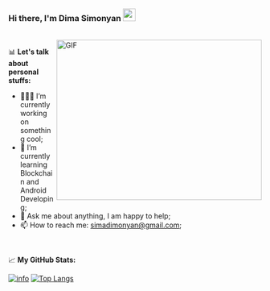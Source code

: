 
### Hi there, I'm Dima Simonyan <img src="https://media.giphy.com/media/hvRJCLFzcasrR4ia7z/giphy.gif" width="25px">

<br>

<img align="right" alt="GIF" src="https://github.com/simadimonyan/simadimonyan/master/code.gif?raw=true" width="408" height="318" />

📊 **Let's talk about personal stuffs:**
- 👨🏻‍💻 I’m currently working on something cool;
- 🚀 I’m currently learning Blockchain and Android Developing;
- 💬 Ask me about anything, I am happy to help;
- 📫 How to reach me: simadimonyan@gmail.com;
<!-- - 📝 [Resume]().-->

<br>

📈 **My GitHub Stats:**

[![info](https://github-readme-stats.vercel.app/api?username=simadimonyan&show_icons=true&line_height=20&theme=vue-dark)](https://github.com/anuraghazra/github-readme-stats)
[![Top Langs](https://github-readme-stats.vercel.app/api/top-langs/?username=simadimonyan&layout=compact&langs_count=6&theme=vue-dark)](https://github.com/anuraghazra/github-readme-stats)

<!--
**simadimonyan/simadimonyan** is a ✨ _special_ ✨ repository because its `README.md` (this file) appears on your GitHub profile.

Here are some ideas to get you started:

- 🔭 I’m currently working on ...
- 🌱 I’m currently learning ...
- 👯 I’m looking to collaborate on ...
- 🤔 I’m looking for help with ...
- 💬 Ask me about ...
- 📫 How to reach me: ...
- 😄 Pronouns: ...
- ⚡ Fun fact: ...
-->
